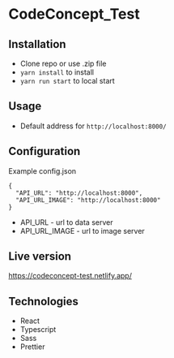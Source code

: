 # CodeConcept_Test

## Installation

- Clone repo or use .zip file
- `yarn install` to install
- `yarn run start` to local start

## Usage

- Default address for `http://localhost:8000/`

## Configuration

Example config.json

```
{
  "API_URL": "http://localhost:8000",
  "API_URL_IMAGE": "http://localhost:8000"
}

```

- API_URL - url to data server
- API_URL_IMAGE - url to image server
## Live version

https://codeconcept-test.netlify.app/

## Technologies

- React
- Typescript
- Sass
- Prettier
